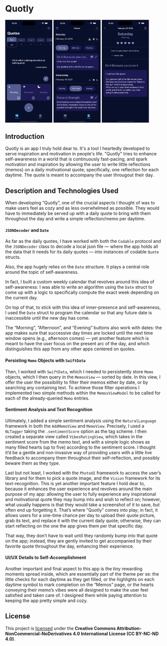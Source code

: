 # Quotly

<img src="./Images/quotly-1.png" width="30%" height="30%"/>  <img src="./Images/quotly-2.png" width="30%" height="30%"/>  <img src="./Images/quotly-3.png" width="30%" height="30%"/>

## Introduction

Quotly is an app I truly hold dear to. It's a tool I heartedly developed to serve inspiration and motivation in people's life. "Quotly" tries to enhance self-awareness in a world that is continuously fast-pacing, and spark motivation and inspiration by allowing the user to write little reflections (memos) on a daily motivational quote; specifically, one reflection for each daytime. The quote is meant to accompany the user througout their day.

## Description and Technologies Used

When developing “Quotly”, one of the crucial aspects I thought of was to make users feel as cozy and as less overwhelmed as possible. They would have to immediately be served up with a daily quote to bring with them throughout the day and write a simple reflection/memo per daytime.

#### `JSONDecoder` and `Date`

As far as the daily quotes, I have worked with both the `Codable` protocol and the `JSONDecoder` class to decode a local json file — where the app holds all the data that it needs for its daily quotes — into instances of codable `Quote` structs.

Also, the app hugely relies on the `Date` structure. It plays a central role around the topic of self-awareness.

In fact, I built a custom weekly calendar that revolves around this idea of self-awareness: I was able to write an algorithm using the `Date` struct to come up with a logic to specifically compute the exact week depending on the current day.

On top of that, to stick with this idea of inner-presence and self-awareness, I used the `Date` struct to program the calendar so that any future date is inaccessible until the new day has come.

The “Morning”, “Afternoon”, and “Evening” buttons also work with dates: the app makes sure that successive day times are locked until the next time window opens (e.g., afternoon comes) — yet another feature which is meant to have the user focus on the present arc of the day, and which distinguishes this app from any other apps centered on quotes.

#### Persisting `Memo` Objects with `SwiftData`

Then, I worked with `SwiftData`, which I needed to persistently store `Memo` objects, which I then query in the `MemosView` — sorted by date. In this view, I offer the user the possibility to filter their memos either by date, or by searching any containing text. To achieve those filter operations I implemented two simple methods within the `MemosViewModel` to be called for each of the already-queried `Memo` entries.

#### Sentiment Analysis and Text Recognition

Ultimately, I added a simple sentiment analysis using the `NaturalLanguage` framework in both the `AddMemoView` and `MemoView`. Precisely, I used a `NLTagger` taking the `.sentimentScore` option as the tag scheme. I then created a separate view called `VibesRatingView`, which takes in the sentiment score from the memo text, and with a simple logic shows as many filled hearts (up to five) according to the sentiment score. I thought it’d be a gentle and non-invasive way of providing users with a little live feedback to accompany them throughout their self-reflection, and possibly beware them as they type.

Last but not least, I worked with the `PhotoUI` framework to access the user’s library and for them to pick a quote image, and the `Vision` framework for its text-recognition. This is yet another important feature I hold dear to, because it enhances the user experience and revolves around the main purpose of my app: allowing the user to fully experience any inspirational and motivational quote they may bump into and wish to reflect on; however, what usually happens is that they would take a screenshot of it to save, but often end up forgetting it.
That’s where “Quotly” comes into play; in fact, it allows users for a one-time chance per day to upload their quote picture, grab its text, and replace it with the current daily quote; otherwise, they can start reflecting on the one the app gives them per that specific day.

That way, they don’t have to wait until they randomly bump into that quote on the app; instead, they are gently invited to get accompanied by their favorite quote throughout the day, enhancing their experience.

#### UI/UX Details to Self-Accomplishment

Another important and final aspect to this app is the tiny rewarding moments spread inside, which are essentially part of the theme per se: the little checks for each daytime as they get filled, or the highlights on each daytime symbol to mark completion on the “Memos” page, or the hearts conveying their memo’s vibes were all designed to make the user feel satisfied and taken care of. I designed them while paying attention to keeping the app pretty simple and cozy.

## License

This project is <a href="./LICENSE.md">licensed</a> under the **Creative Commons Attribution-NonCommercial-NoDerivatives 4.0 International License (CC BY-NC-ND 4.0)**.
